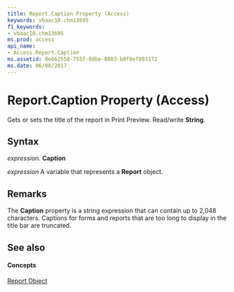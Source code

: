 ```yaml
---
title: Report.Caption Property (Access)
keywords: vbaac10.chm13695
f1_keywords:
- vbaac10.chm13695
ms.prod: access
api_name:
- Access.Report.Caption
ms.assetid: 8e662558-755f-0dbe-8803-b0f0ef093172
ms.date: 06/08/2017
---
```



# Report.Caption Property (Access)

Gets or sets the title of the report in Print Preview. Read/write **String**.


## Syntax

 _expression_. **Caption**

 _expression_ A variable that represents a **Report** object.


## Remarks

The **Caption** property is a string expression that can contain up to 2,048 characters. Captions for forms and reports that are too long to display in the title bar are truncated.


## See also


#### Concepts


[Report Object](report-object-access.md)

